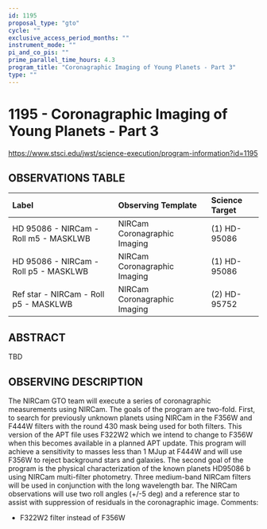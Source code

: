 ```yaml
---
id: 1195
proposal_type: "gto"
cycle: ""
exclusive_access_period_months: ""
instrument_mode: ""
pi_and_co_pis: ""
prime_parallel_time_hours: 4.3
program_title: "Coronagraphic Imaging of Young Planets - Part 3"
type: ""
---
```

# 1195 - Coronagraphic Imaging of Young Planets - Part 3
https://www.stsci.edu/jwst/science-execution/program-information?id=1195
## OBSERVATIONS TABLE
| Label                                   | Observing Template                | Science Target |
| :-------------------------------------- | :-------------------------------- | :------------- |
| HD 95086 - NIRCam - Roll m5 - MASKLWB | NIRCam Coronagraphic Imaging      | (1) HD-95086   |
| HD 95086 - NIRCam - Roll p5 - MASKLWB | NIRCam Coronagraphic Imaging      | (1) HD-95086   |
| Ref star - NIRCam - Roll p5 - MASKLWB | NIRCam Coronagraphic Imaging      | (2) HD-95752   |

## ABSTRACT

TBD

## OBSERVING DESCRIPTION

The NIRCam GTO team will execute a series of coronagraphic measurements using NIRCam. The goals of the program are two-fold. First, to search for previously unknown planets using NIRCam in the F356W and F444W filters with the round 430 mask being used for both filters. This version of the APT file uses F322W2 which we intend to change to F356W when this becomes available in a planned APT update. This program will achieve a sensitivity to masses less than 1 MJup at F444W and will use F356W to reject background stars and galaxies.
The second goal of the program is the physical characterization of the known planets HD95086 b using NIRCam multi-filter photometry. Three medium-band NIRCam filters will be used in conjunction with the long wavelength bar. The NIRCam observations will use two roll angles (+/-5 deg) and a reference star to assist with suppression of residuals in the coronagraphic image.
Comments:
- F322W2 filter instead of F356W